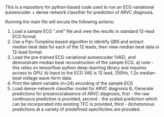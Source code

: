 This is a repository for python-based code used to run an ECG variational autoencoder + dense network classifier for prediction of ARVC diagnosis.

Running the main file will excute the following actions:

1) Load a sample ECG ".xml" file and view the results in standard 12-lead ECG format
2) Use a Pan-Tompkins based algorithm to identify QRS and extract median beat data for each of the 12 leads, then view median beat data in 12-lead format
3) Load the pre-trained ECG variational autoencoder (VAE), and demonstrate median beat reconstruction of the sample ECG. a) note - this relies on tensorflow python deep-learning library and requires access to GPU. b) Input to the ECG VAE is 12 lead, 250Hz, 1.2s median-beat voltage wave-form data.
4) Print the latent variable (n=24) encoding of the sample ECG
5) Load dense-network classifier model for ARVC diagnosis
6_ Generate predictions for presence/absence of ARVC diagnosis; first - the raw continuous prediction is provided, second - the scaled prediction which can be incorporated into existing TFC is provided, third - dichotomous predictions at a variety of predefined specificities are provided.
